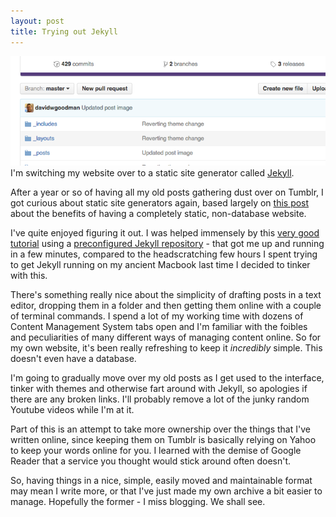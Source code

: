 ```yaml
---
layout: post
title: Trying out Jekyll
---
```

![Github Experiments](/images/postimages/Github.png)
I'm switching my website over to a static site generator called [Jekyll](https://jekyllrb.com/).

After a year or so of having all my old posts gathering dust over on Tumblr, I got curious about static site generators again, based largely on [this post](http://www.practicallyefficient.com/2016/04/03/static-and-free.html) about the benefits of having a completely static, non-database website.

I've quite enjoyed figuring it out. I was helped immensely by this [very good tutorial](https://www.smashingmagazine.com/2014/08/build-blog-jekyll-github-pages/) using a [preconfigured Jekyll repository](https://github.com/barryclark/jekyll-now) - that got me up and running in a few minutes, compared to the headscratching few hours I spent trying to get Jekyll running on my ancient Macbook last time I decided to tinker with this.

There's something really nice about the simplicity of drafting posts in a text editor, dropping them in a folder and then getting them online with a couple of terminal commands. I spend a lot of my working time with dozens of Content Management System tabs open and I'm familiar with the foibles and peculiarities of many different ways of managing content online. So for my own website, it's been really refreshing to keep it *incredibly* simple. This doesn't even have a database.

I'm going to gradually move over my old posts as I get used to the interface, tinker with themes and otherwise fart around with Jekyll, so apologies if there are any broken links. I'll probably remove a lot of the junky random Youtube videos while I'm at it. 

Part of this is an attempt to take more ownership over the things that I've written online, since keeping them on Tumblr is basically relying on Yahoo to keep your words online for you. I learned with the demise of Google Reader that a service you thought would stick around often doesn't.

So, having things in a nice, simple, easily moved and maintainable format may mean I write more, or that I've just made my own archive a bit easier to manage. Hopefully the former - I miss blogging.  We shall see.
